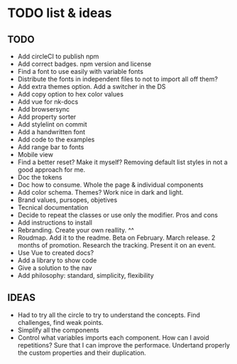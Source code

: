 # TODO list & ideas

## TODO

- Add circleCI to publish npm
- Add correct badges. npm version and license
- Find a font to use easily with variable fonts
- Distribute the fonts in independent files to not to import all off them?
- Add extra themes option. Add a switcher in the DS
- Add copy option to hex color values
- Add vue for nk-docs
- Add browsersync
- Add property sorter
- Add stylelint on commit
- Add a handwritten font
- Add code to the examples
- Add range bar to fonts
- Mobile view
- Find a better reset? Make it myself? Removing default list styles in not a good approach for me.
- Doc the tokens
- Doc how to consume. Whole the page & individual components
- Add color schema. Themes? Work nice in dark and light.
- Brand values, pursopes, objetives
- Tecnical documentation
- Decide to repeat the classes or use only the modifier. Pros and cons
- Add instructions to install
- Rebranding. Create your own reallity. ^^
- Roudmap. Add it to the readme. Beta on February. March release. 2 months of promotion. Research the tracking. Present it on an event.
- Use Vue to created docs?
- Add a library to show code
- Give a solution to the nav
- Add philosophy: standard, simplicity, flexibility

## IDEAS
- Had to try all the circle to try to understand the concepts. Find challenges, find weak points.
- Simplify all the components
- Control what variables imports each component. How can I avoid repetitions? Sure that I can improve the performace. Undertand properly the custom properties and their duplication.
